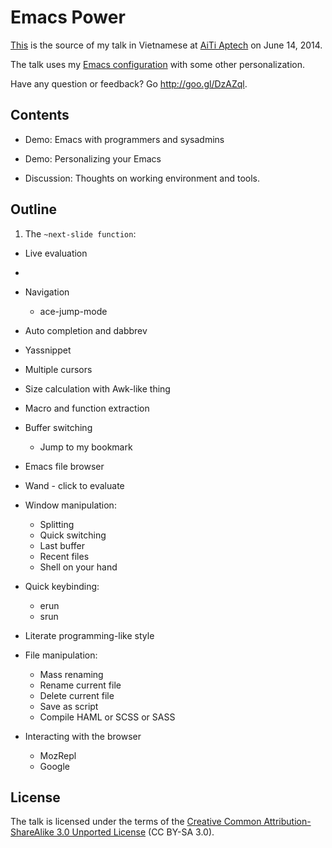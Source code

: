 # Emacs Power

[This](https://github.com/cmpitg/talk-emacs-power) is the source of my talk in
Vietnamese at [AiTi Aptech](http://aiti-aptech.edu.vn/) on June 14, 2014.

The talk uses my [Emacs configuration](https://github.com/cmpitg/emacs-cmpitg)
with some other personalization.

Have any question or feedback? Go http://goo.gl/DzAZql.

## Contents ##

* Demo: Emacs with programmers and sysadmins

* Demo: Personalizing your Emacs

* Discussion: Thoughts on working environment and tools.

## Outline ##

1. The `~next-slide function`:

  * Live evaluation
  * 

* Navigation
  - ace-jump-mode

* Auto completion and dabbrev

* Yassnippet

* Multiple cursors

* Size calculation with Awk-like thing

* Macro and function extraction

* Buffer switching
  - Jump to my bookmark

* Emacs file browser

* Wand - click to evaluate

* Window manipulation:
  - Splitting
  - Quick switching
  - Last buffer
  - Recent files
  - Shell on your hand

* Quick keybinding:
  - erun
  - srun

* Literate programming-like style

* File manipulation:
  - Mass renaming
  - Rename current file
  - Delete current file
  - Save as script
  - Compile HAML or SCSS or SASS

* Interacting with the browser
  - MozRepl
  - Google

## License ##

The talk is licensed under the terms of the
[Creative Common Attribution-ShareAlike 3.0 Unported License](https://creativecommons.org/licenses/by-sa/3.0/)
(CC BY-SA 3.0).
